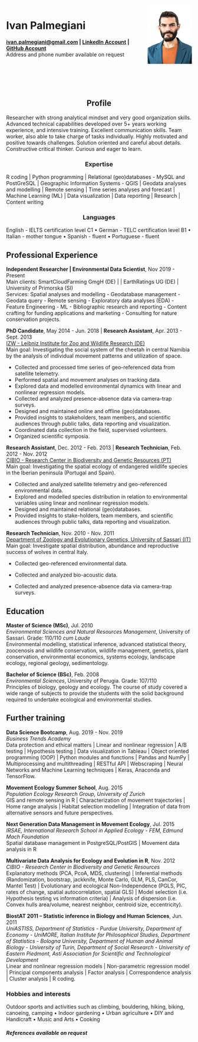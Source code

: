 <img id="topright" src="Pic_CV_450x600.jpg" alt="My_Pic" style="float: right;" width=120 height=160/>

<h1> Ivan Palmegiani </h1>

**<ivan.palmegiani@gmail.com> | [LinkedIn Account][2d6409ca]  |  [GitHub Account][e3281462]**   
Address and phone number available on request


  [2d6409ca]: https://www.linkedin.com/in/ivan-palmegiani-13a4a15b/ "My_LinkedIn"
  [e3281462]: https://github.com/IvanPalm "My_GitHub"

<br/><br/>
<br/><br/>

<center><h2> Profile </h2></center>
Researcher with strong analytical mindset and very good organization skills. Advanced technical capabilities developed over 5+ years working experience, and intensive training. Excellent communication skills. Team worker, also able to take charge of tasks individually. Highly motivated and positive towards challenges. Solution oriented and careful about details. Constructive critical thinker. Curious and eager to learn.

<center><h3> Expertise </h3></center>
R coding | Python programming | Relational (geo)databases - MySQL and PostGreSQL | Geographic Information Systems - QGIS | Geodata analyses and modelling | Remote sensing | Time series analyses and forecast | Machine Learning (ML) | Data visualization | Data reporting | Research | Content writing

<center><h3> Languages </h3></center>
English - IELTS certification level C1 • German - TELC certification level B1 • Italian - mother tongue • Spanish - fluent • Portuguese - fluent

<h2> Professional Experience </h2>

**Independent Researcher | Environmental Data Scientist**, Nov 2019 - Present  
Main clients: SmartCloudFarming GmgH (DE) | | EarthRatings UG (DE) | University of Primorska (SI)  
Services: Spatial analyses and modelling - Geodatabase management - Geodata query - Remote sensing - Exploratory data analyses (EDA) - Feature Engineering - ML - Bibliographic research and reporting - Content crafting for funding applications and marketing - Consulting for nature conservation projects.

**PhD Candidate**, May 2014 - Jun. 2018 | **Research Assistant**, Apr. 2013 - Sept. 2013  
[IZW - Leibniz Institute for Zoo and Wildlife Research (DE)][bb58fb82]  
Main goal: Investigating the social system of the cheetah in central Namibia by the analysis of individual movement patterns and utilization of space.
  
- Collected and processed time series of geo-referenced data from satellite telemetry.
- Performed spatial and movement analyses on tracking data.
- Explored data and modelled environmental dynamics with linear and nonlinear regression models.
- Collected and analyzed presence-absence data via camera-trap surveys.
- Designed and maintained online and offline (geo)databases.
- Provided insights to stakeholders, team members, and scientific audiences through public talks, data reporting and visualization.
- Coordinated data collection in the field, supervised volunteers.
- Organized scientific symposia.  

**Research Assistant**, Dec. 2012 - Feb. 2013 | **Research Technician**, Feb. 2012 - Nov. 2012    
[CIBIO - Research Center in Biodiversity and Genetic Resources (PT)][87111420]  
Main goal: Investigating the spatial ecology of endangered wildlife species in the Iberian peninsula (Portugal and Spain).  
- Collected and analyzed satellite telemetry and geo-referenced environmental data.
- Explored and modelled species distribution in relation to environmental variables using linear and nonlinear regression models.
- Designed and maintained relational (geo)databases.
- Provided insights to stake-holders, team members, and scientific audiences through public talks, data reporting and visualization.  

**Research Technician**, Nov. 2010 - Nov. 2011  
[Department of Zoology and Evolutionary Genetics, University of Sassari (IT)][09879b80]    
Main goal: Investigate spatial distribution, abundance and reproductive success of wolves in central Italy.  
- Collected geo-referenced environmental data.
- Collected and analyzed bio-acoustic data.
- Collected and analyzed presence-absence data via camera-trap surveys.

  [bb58fb82]: http://www.izw-berlin.de/welcome.html "IZW"
  [87111420]: https://cibio.up.pt/ "CIBIO"
  [09879b80]: https://en.uniss.it/ugov/person/2348 "UniSS"

<h2> Education </h2>

**Master of Science (MSc)**, Jul. 2010  
*Environmental Sciences and Natural Resources Management*, University of Sassari. Grade: 110/110 *cum Laude*  
Environmental modelling, statistical inference, advanced statistical theory, zoocenosis and wildlife conservation, wildlife management, genetics, plant conservation, environmental economics, systems ecology, landscape ecology, regional geology, sedimentology.

**Bachelor of Science (BSc)**, Feb. 2008    
*Environmental Sciences*, University of Perugia. Grade: 107/110  
Principles of biology, geology and ecology. The course of study covered a wide range of subjects to provide the students with the solid background required to undertake ecological and environmental studies.

<h2> Further training </h2>

**Data Science Bootcamp**, Aug. 2019 - Nov. 2019   
*Business Trends Academy*  
Data protection and ethical matters | Linear and nonlinear regression | A/B testing | Hypothesis testing | Data visualization in Tableau | Object oriented programming (OOP) | Python modules and functions | Pandas and NumPy | Multiprocessing and multithreading | RESTful API | Webscraping | Neural Networks and Machine Learning techniques | Keras, Anaconda and TensorFlow.

**Movement Ecology Summer School**, Aug. 2015   
*Population Ecology Research Group, University of Zurich*  
GIS and remote sensing in R | Characterization of movement trajectories | Home range analysis | Habitat selection modelling | Integration of data from alternative sensors and future perspectives.

**Next Generation Data Management in Movement Ecology**, Jul. 2015   
*IRSAE, International Research School in Applied Ecology - FEM, Edmund Mach Foundation*  
Spatial database management in PostgreSQL/PostGIS | Movement data analysis in R

**Multivariate Data Analysis for Ecology and Evolution in R**, Nov. 2012   
*CIBIO - Research Center in Biodiversity and Genetic Resources*  
Explanatory methods (PCA, PcoA, MDS, clustering) | Inferential methods (Randomization, bootstrap, jackknife, Monte Carlo, GLM, PLS, CanCor, Mantel Test) | Evolutionary and ecological Non-Independence (PGLS, PIC, rates of change, spatial autocorrelation, spatial GLS) | Model selection (i.e. Hypothesis testing vs information criteria) | Analysis of dispersion (i.e. Convex hulls area/volume, nearest neighbor, centroid size, eccentricity).  

**BiostAT 2011 – Statistic inference in Biology and Human Sciences**, Jun. 2011   
*UniASTISS, Department of Statistics - Purdue University, Department of Economy - UniMORE, Italian Institute for Philosophical Studies, Department of Statistics - Bologna University, Department of Human and Animal Biology - University of Turin, Department of Social Research - University of Eastern Piedmont, Asti Association for Scientific and Technological Development*  
Linear and nonlinear regression models | Non-parametric regression model
| Principal components analysis | Factor analysis | Correspondence analysis | Cluster analysis | R coding.


<h3> Hobbies and interests </h3>  
Outdoor sports and activities such as climbing, bouldering, hiking, biking, canoeing, camping • Indoor gardening • Urban agriculture • DIY and Handicraft • Music and Arts • Cooking

<h5> References available on request </h5>
